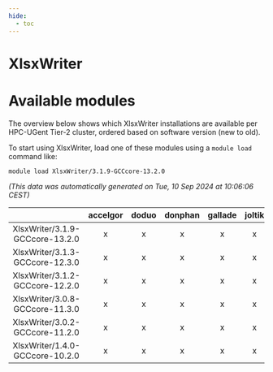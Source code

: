 ```yaml
---
hide:
  - toc
---
```


XlsxWriter
==========

# Available modules


The overview below shows which XlsxWriter installations are available per HPC-UGent Tier-2 cluster, ordered based on software version (new to old).

To start using XlsxWriter, load one of these modules using a `module load` command like:

```shell
module load XlsxWriter/3.1.9-GCCcore-13.2.0
```

*(This data was automatically generated on Tue, 10 Sep 2024 at 10:06:06 CEST)*  

| |accelgor|doduo|donphan|gallade|joltik|shinx|skitty|
| :---: | :---: | :---: | :---: | :---: | :---: | :---: | :---: |
|XlsxWriter/3.1.9-GCCcore-13.2.0|x|x|x|x|x|-|x|
|XlsxWriter/3.1.3-GCCcore-12.3.0|x|x|x|x|x|x|x|
|XlsxWriter/3.1.2-GCCcore-12.2.0|x|x|x|x|x|-|x|
|XlsxWriter/3.0.8-GCCcore-11.3.0|x|x|x|x|x|-|x|
|XlsxWriter/3.0.2-GCCcore-11.2.0|x|x|x|x|x|-|x|
|XlsxWriter/1.4.0-GCCcore-10.2.0|x|x|x|x|x|-|x|
